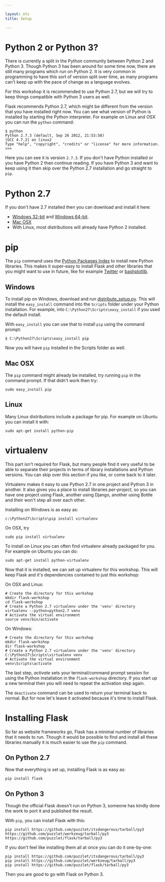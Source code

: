 ```yaml
---

layout: ots
title: Setup

---
```


# Python 2 or Python 3?

There is currently a split in the Python community between Python 2 and Python 3. Though Python 3 has been around for some time now, there are still many programs which run on Python 2. It is very common in programming to have this sort of version split over time, as many programs can't keep up with the pace of change as a language evolves.

For this workshop it is recommended to use Python 2.7, but we will try to keep things compatible with Python 3 users as well.

Flask recommends Python 2.7, which might be different from the version that you have installed right now. You can see what version of Python is installed by starting the Python interpreter. For example on Linux and OSX you can run the `python` command:

    $ python
    Python 2.7.3 (default, Sep 26 2012, 21:53:58) 
    [GCC 4.7.2] on linux2
    Type "help", "copyright", "credits" or "license" for more information.
    >>> 

Here you can see it is version `2.7.3`. If you don't have Python installed or you have Python 2 then continue reading. If you have Python 3 and want to keep using it then skip over the Python 2.7 installation and go straight to `pip`.

# Python 2.7

If you don't have 2.7 installed then you can download and install it here:

* [Windows 32-bit](http://www.python.org/ftp/python/2.7/python-2.7.msi) and [Windows 64-bit](http://www.python.org/ftp/python/2.7/python-2.7.amd64.msi).
* [Mac OSX](http://www.python.org/ftp/python/2.7/python-2.7-macosx10.5.dmg)
* With Linux, most distributions will already have Python 2 installed.

# pip

The `pip` command uses the [Python Packages Index](https://pypi.python.org/pypi) to install new Python libraries. This makes it super-easy to install Flask and other libraries that you might want to use in future, like for example [Twitter](https://pypi.python.org/pypi/twitter/1.9.1) or  [bashplotlib](https://pypi.python.org/pypi/bashplotlib/0.4.4).

## Windows

To install pip on Windows, download and run [distribute_setup.py](http://python-distribute.org/distribute_setup.py). This will install the `easy_install` command into the `Scripts` folder under your Python installation. For example, into `C:\Python27\Scripts\easy_install` if you used the default install.

With `easy_install` you can use that to install `pip` using the command prompt:

	$ C:\Python27\Scripts\easy_install pip

Now you will have `pip` installed in the Scripts folder as well.

## Mac OSX

The `pip` command might already be installed, try running `pip` in the command prompt. If that didn't work then try:

	sudo easy_install pip

## Linux

Many Linux distributions include a package for pip. For example on Ubuntu you can install it with:

	sudo apt-get install python-pip

# virtualenv

This part isn't required for Flask, but many people find it very useful to be able to separate their projects in terms of library installations and Python versions. You can skip over this section if you like, or come back to it later.

Virtualenv makes it easy to use Python 2.7 in one project and Python 3 in another. It also gives you a place to install libraries _per-project_, so you can have one project using Flask, another using Django, another using Bottle and their won't step all over each other.

Installing on Windows is as easy as:

	c:\Python27\Scripts\pip install virtualenv

On OSX, try

	sudo pip install virtualenv

To install on Linux you can often find virtualenv already packaged for you. For example on Ubuntu you can do:

	sudo apt-get install python-virtualenv
	
Now that it is installed, we can set up virtualenv for this workshop. This will keep Flask and it's dependencies contained to just this workshop:

On OSX and Linux:

	# Create the directory for this workshop
	mkdir flask-workshop
	cd flask-workshop
	# Create a Python 2.7 virtualenv under the 'venv' directory
	virtualenv --python=python2.7 venv
	# Activate the virtual environment
	source venv/bin/activate
	
On Windows:

	# Create the directory for this workshop
	mkdir flask-workshop
	dir flask-workshop
	# Create a Python 2.7 virtualenv under the 'venv' directory
	C:\Python27\Scripts\virtualenv venv
	# Activate the virtual environment
	venv\Scripts\activate

The last step, _activate_ sets your terminal/command prompt session for using the Python installation in the `flask-workshop` directory. If you start up a new terminal then you will need to repeat the activation step again.

The `deactivate` command can be used to return your terminal back to normal. But for now let's leave it activated because it's time to install Flask.

# Installing Flask

So far as website frameworks go, Flask has a minimal number of libraries that it needs to run. Though it would be possible to find and install all these libraries manually it is much easier to use the `pip` command.

## On Python 2.7

Now that everything is set up, installing Flask is as easy as:

	pip install flask

## On Python 3

Though the official Flask doesn't run on Python 3, someone has kindly done the work to port it and published the result.

With `pip`, you can install Flask with this:

	pip install https://github.com/puzzlet/itsdangerous/tarball/py3 https://github.com/puzzlet/werkzeug/tarball/py3 https://github.com/puzzlet/flask/tarball/py3

If you don't feel like installing them all at once you can do it one-by-one:

	pip install https://github.com/puzzlet/itsdangerous/tarball/py3
	pip install https://github.com/puzzlet/werkzeug/tarball/py3
	pip install https://github.com/puzzlet/flask/tarball/py3

Then you are good to go with Flask on Python 3.